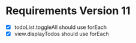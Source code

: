 # Requirements Version 11

- [x] todoList.toggleAll should use forEach
- [x] view.displayTodos should use forEach